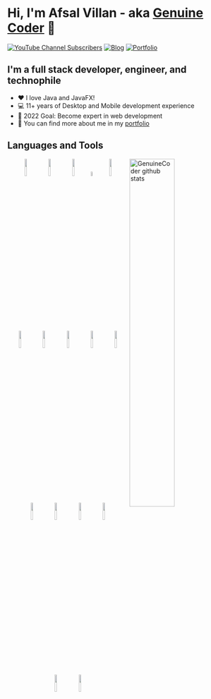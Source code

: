 # Hi, I'm Afsal Villan - aka [Genuine Coder][youtube] 👋 


[![YouTube Channel Subscribers](https://img.shields.io/youtube/channel/subscribers/UCCXbhmjID-T2I0KfuDPbi6A?logo=youtube&logoColor=red&style=for-the-badge)][youtube]
[![Blog](https://img.shields.io/website?label=genuinecoder.com&style=for-the-badge&url=https%3A%2F%2Fgenuinecoder.com)](https://genuinecoder.com)
[![Portfolio](https://img.shields.io/website?label=afsalv.com&style=for-the-badge&url=https%3A%2F%2Fafsalv.com)](https://afsalv.com)

## I'm a full stack developer, engineer, and technophile

- :heart: I love Java and JavaFX!
- :computer: 11+ years of Desktop and Mobile development experience
- 🌱 2022 Goal: Become expert in web development
- :link: You can find more about me in my [portfolio][website]

## Languages and Tools

<p>
  <img width="45%" align="right" alt="GenuineCoder github stats" src="https://github-readme-stats.vercel.app/api?username=afsalashyana&show_icons=true&theme=dracula" />
  <p align="center">
    <img width="10%" src="https://www.vectorlogo.zone/logos/java/java-ar21.svg">
    <img width="10%" src="https://www.vectorlogo.zone/logos/android/android-ar21.svg">
    <img width="10%" src="https://www.vectorlogo.zone/logos/javascript/javascript-ar21.svg">  
    <img width="5%" src="https://afsalv.com/static/cplusplus-original.svg">
    <img width="10%" src="https://www.vectorlogo.zone/logos/w3_html5/w3_html5-ar21.svg">
    <br/>
    <img width="10%" src="https://www.vectorlogo.zone/logos/mongodb/mongodb-ar21.svg">
    <img width="10%" src="https://www.vectorlogo.zone/logos/mysql/mysql-ar21.svg">  
    <img width="10%" src="https://www.vectorlogo.zone/logos/postgresql/postgresql-ar21.svg"> 
    <img width="10%" src="https://www.vectorlogo.zone/logos/springio/springio-ar21.svg">
    <img width="10%" src="https://www.vectorlogo.zone/logos/apache_tomcat/apache_tomcat-ar21.svg">
    <img width="10%" src="https://www.vectorlogo.zone/logos/elastic/elastic-ar21.svg">
    <img width="10%" src="https://www.vectorlogo.zone/logos/tailwindcss/tailwindcss-ar21.svg">
    <img width="10%" src="https://www.vectorlogo.zone/logos/git-scm/git-scm-ar21.svg">  
    <img width="10%" src="https://www.vectorlogo.zone/logos/linux/linux-ar21.svg">
     <br/>
    <img width="10%" src="https://afsalv.com/static/javafx.png">
    <img width="10%" src="https://afsalv.com/static/realm_db.svg">
  </p>
</p>


[website]: https://afsalv.com/
[blog]: https://genuinecoder.com/
[youtube]: https://www.youtube.com/c/GenuineCoder
[instagram]: instagram.com/afsalashyana/
[linkedin]: https://www.linkedin.com/in/muhammedafsalvillan/
